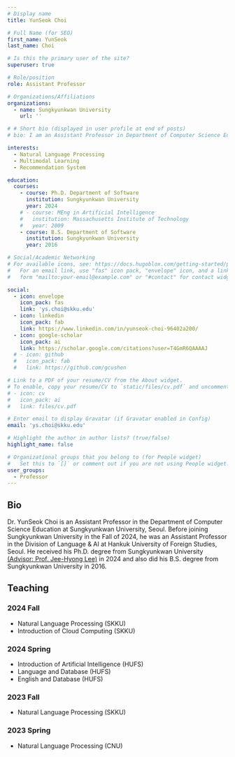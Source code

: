 ```yaml
---
# Display name
title: YunSeok Choi

# Full Name (for SEO)
first_name: YunSeok
last_name: Choi

# Is this the primary user of the site?
superuser: true

# Role/position
role: Assistant Professor

# Organizations/Affiliations
organizations:
  - name: Sungkyunkwan University
    url: ''

# # Short bio (displayed in user profile at end of posts)
# bio: I am an Assistant Professor in Department of Computer Science Education at Sungkyunkwan University, Seoul, Korea. My Research Interest is in the field of Natural Language Processing, especially about (i) Code Understanding and Generation, (ii) Multimodal Language Understanding, and (iii) Robust Large Language Model.

interests:
  - Natural Language Processing
  - Multimodal Learning
  - Recommendation System

education:
  courses:
    - course: Ph.D. Department of Software
      institution: Sungkyunkwan University
      year: 2024
    # - course: MEng in Artificial Intelligence
    #   institution: Massachusetts Institute of Technology
    #   year: 2009
    - course: B.S. Department of Software
      institution: Sungkyunkwan University
      year: 2016

# Social/Academic Networking
# For available icons, see: https://docs.hugoblox.com/getting-started/page-builder/#icons
#   For an email link, use "fas" icon pack, "envelope" icon, and a link in the
#   form "mailto:your-email@example.com" or "#contact" for contact widget.

social:
  - icon: envelope
    icon_pack: fas
    link: 'ys.choi@skku.edu'
  - icon: linkedin
    icon_pack: fab
    link: https://www.linkedin.com/in/yunseok-choi-96402a200/
  - icon: google-scholar
    icon_pack: ai
    link: https://scholar.google.com/citations?user=T4GmR6QAAAAJ
  # - icon: github
  #   icon_pack: fab
  #   link: https://github.com/gcushen

# Link to a PDF of your resume/CV from the About widget.
# To enable, copy your resume/CV to `static/files/cv.pdf` and uncomment the lines below.
# - icon: cv
#   icon_pack: ai
#   link: files/cv.pdf

# Enter email to display Gravatar (if Gravatar enabled in Config)
email: 'ys.choi@skku.edu'

# Highlight the author in author lists? (true/false)
highlight_name: false

# Organizational groups that you belong to (for People widget)
#   Set this to `[]` or comment out if you are not using People widget.
user_groups:
  - Professor
---
```

## Bio
Dr. YunSeok Choi is an Assistant Professor in the Department of Computer Science Education at Sungkyunkwan University, Seoul. Before joining Sungkyunkwan University in the Fall of 2024, he was an Assistant Professor in the Division of Language & AI at Hankuk University of Foreign Studies, Seoul. He received his Ph.D. degree from Sungkyunkwan University [(Advisor: Prof. Jee-Hyong Lee)](http://iislab.skku.edu/iish/) in 2024 and also did his B.S. degree from Sungkyunkwan University in 2016.

## Teaching

### 2024 Fall
- Natural Language Processing (SKKU)
- Introduction of Cloud Computing (SKKU)
### 2024 Spring
- Introduction of Artificial Intelligence (HUFS)
- Language and Database (HUFS)
- English and Database (HUFS)
### 2023 Fall
- Natural Language Processing (SKKU)
### 2023 Spring
- Natural Language Processing (CNU)
